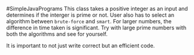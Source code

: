 #SimpleJavaPrograms
This class takes a positive integer as an input and determines if the interger is prime or not.
User also has to select an algorithm between ```brute-force``` and ```smart```. For larger numbers, the difference
in time taken is significant. Try with large prime numbers with both the algorithms and see for yourself.

It is important to not just write correct but an efficient code.
